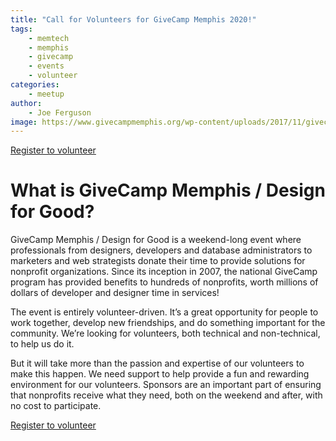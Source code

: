 ```yaml
---
title: "Call for Volunteers for GiveCamp Memphis 2020!"
tags:
    - memtech
    - memphis
    - givecamp
    - events
    - volunteer
categories:
    - meetup
author:
    - Joe Ferguson
image: https://www.givecampmemphis.org/wp-content/uploads/2017/11/givecamp-memphis-logo-rgb.png
---
```


<a href="https://www.eventbrite.com/e/givecamp-memphis-design-for-good-2020-tickets-76860240047" target="_blank">Register to volunteer</a>

<h1>What is GiveCamp Memphis / Design for Good?</h1>

GiveCamp Memphis / Design for Good is a weekend-long event where professionals from designers, developers and database administrators to marketers and web strategists donate their time to provide solutions for nonprofit organizations. Since its inception in 2007, the national GiveCamp program has provided benefits to hundreds of nonprofits, worth millions of dollars of developer and designer time in services!

The event is entirely volunteer-driven. It’s a great opportunity for people to work together, develop new friendships, and do something important for the community. We’re looking for volunteers, both technical and non-technical, to help us do it.

But it will take more than the passion and expertise of our volunteers to make this happen. We need support to help provide a fun and rewarding environment for our volunteers.  Sponsors are an important part of ensuring that nonprofits receive what they need, both on the weekend and after, with no cost to participate.

<a href="https://www.eventbrite.com/e/givecamp-memphis-design-for-good-2020-tickets-76860240047" target="_blank">Register to volunteer</a>
